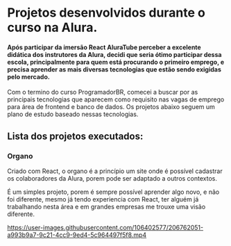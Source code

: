 # Projetos desenvolvidos durante o curso na Alura. 

#### Após participar da imersão React AluraTube perceber a excelente didática dos instrutores da Alura, decidi que seria ótimo participar dessa escola, principalmente para quem está procurando o primeiro emprego, e precisa aprender as mais diversas tecnologias que estão sendo exigidas pelo mercado.

Com o termino do curso ProgramadorBR, comecei a buscar por as principais tecnologias que aparecem como requisito nas vagas de emprego para área de frontend e banco de dados. Os projetos abaixo seguem um plano de estudo baseado nessas tecnologias. 

## Lista dos projetos executados:

### Organo
Criado com React, o organo é a princípio um site onde é possível cadastrar os colaboradores da Alura, porem pode ser adaptado a outros contextos. 
 
É um simples projeto, porem é sempre possível aprender algo novo, e não foi diferente, mesmo já tendo experiencia com React, ter alguém já trabalhando nesta área e em grandes empresas me trouxe uma visão diferente.


https://user-images.githubusercontent.com/106402577/206762051-a993b9a7-9c21-4cc9-9ed4-5c964497f5f8.mp4

